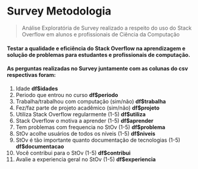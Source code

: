 # Survey Metodologia
> Análise Exploratória de Survey realizado a respeito do uso do Stack Overflow 
em alunos e profissionais de Ciência da Computação

#### Testar a qualidade e eficiência do Stack Overflow na aprendizagem e solução de problemas para estudantes e profissionais de computação.

#### As perguntas realizadas no Survey juntamente com as colunas do csv respectivas foram:

1. Idade **df$idades**
2. Periodo que entrou no curso **df$periodo**
3. Trabalha/trabalhou com computação (sim/não) **df$trabalha**
4. Fez/faz parte de projeto acadêmico (sim/não) **df$projeto**
5. Utiliza Stack Overflow regularmente (1-5) **df$utiliza**
6. Stack Overflow o motiva a aprender (1-5) **df$aprender**
7. Tem problemas com frequencia no StOv (1-5) **df$problema**
8. StOv acolhe usuários de todos os níveis (1-5) **df$niveis**
9. StOv é tão importante quanto documentação de tecnologias (1-5) **df$documentacao**
10. Você contribui para o StOv (1-5) **df$contribui**
11. Avalie a experiencia geral no StOv (1-5) **df$experiencia**
